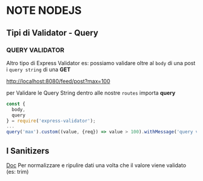 # NOTE NODEJS

## Tipi di Validator - Query

### QUERY VALIDATOR

Altro tipo di Express Validator
es:
possiamo validare oltre al `body` di una post i `query string` di una __GET__

[http://localhost:8080/feed/post?max=100](http://localhost:8080/feed/post?max=100)

per Validare le Query String dentro alle nostre `routes` importa __query__

```javascript
const {
  body,
  query
} = require('express-validator');
...
query('max').custom((value, {req}) => value > 100).withMessage('query val > 100')
```

## I Sanitizers
[Doc](https://github.com/validatorjs/validator.js#sanitizers)
Per normalizzare e ripulire dati una volta che il valore viene validato (es: trim)



